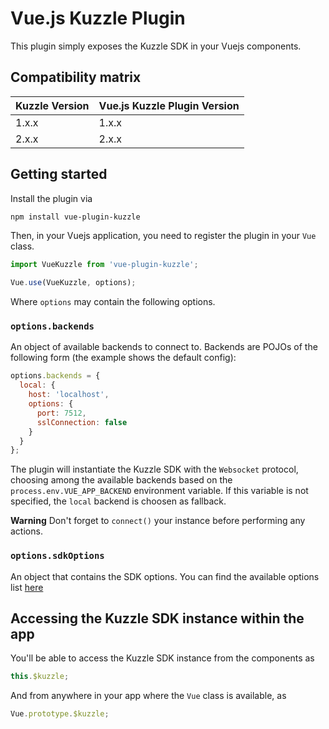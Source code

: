 # Vue.js Kuzzle Plugin

This plugin simply exposes the Kuzzle SDK in your Vuejs components.

## Compatibility matrix

| Kuzzle Version | Vue.js Kuzzle Plugin Version |
| -------------- | ---------------------------- |
| 1.x.x          | 1.x.x                        |
| 2.x.x          | 2.x.x                        |

## Getting started

Install the plugin via

```bash
npm install vue-plugin-kuzzle
```

Then, in your Vuejs application, you need to register the plugin in your `Vue` class.

```javascript
import VueKuzzle from 'vue-plugin-kuzzle';

Vue.use(VueKuzzle, options);
```

Where `options` may contain the following options.

### `options.backends`

An object of available backends to connect to. Backends are POJOs of the following form (the example shows the default config):

```javascript
options.backends = {
  local: {
    host: 'localhost',
    options: {
      port: 7512,
      sslConnection: false
    }
  }
};
```

The plugin will instantiate the Kuzzle SDK with the `Websocket` protocol, choosing among the available backends based on the `process.env.VUE_APP_BACKEND` environment variable. If this variable is not specified, the `local` backend is choosen as fallback.

**Warning** Don't forget to `connect()` your instance before performing any actions.

### `options.sdkOptions`
An object that contains the SDK options.
You can find the available options list [here](https://docs.kuzzle.io/sdk/js/7/core-classes/kuzzle/constructor/#options)

## Accessing the Kuzzle SDK instance within the app

You'll be able to access the Kuzzle SDK instance from the components as

```javascript
this.$kuzzle;
```

And from anywhere in your app where the `Vue` class is available, as

```javascript
Vue.prototype.$kuzzle;
```
